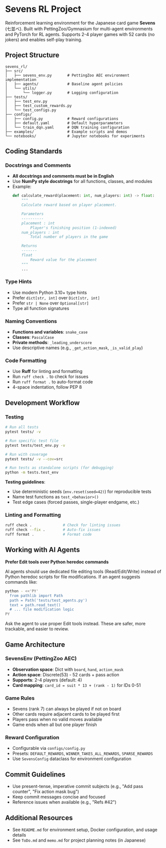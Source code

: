 # Sevens RL Project

Reinforcement learning environment for the Japanese card game **Sevens** (七並べ). Built with PettingZoo/Gymnasium for multi-agent environments and PyTorch for RL agents. Supports 2-4 player games with 52 cards (no jokers) and enables self-play training.

## Project Structure

```
sevens_rl/
├── src/
│   ├── sevens_env.py       # PettingZoo AEC environment implementation
│   ├── agents/             # Baseline agent policies
│   └── utils/
│       └── logger.py       # Logging configuration
├── tests/
│   ├── test_env.py
│   ├── test_custom_rewards.py
│   └── test_configs.py
├── configs/
│   ├── config.py           # Reward configurations
│   ├── default.yaml        # Default hyperparameters
│   └── train_dqn.yaml      # DQN training configuration
├── examples/               # Example scripts and demos
└── notebooks/              # Jupyter notebooks for experiments
```

## Coding Standards

### Docstrings and Comments
- **All docstrings and comments must be in English**
- Use **NumPy style docstrings** for all functions, classes, and modules
- Example:
  ```python
  def calculate_reward(placement: int, num_players: int) -> float:
      """
      Calculate reward based on player placement.

      Parameters
      ----------
      placement : int
          Player's finishing position (1-indexed)
      num_players : int
          Total number of players in the game

      Returns
      -------
      float
          Reward value for the placement
      """
      ...
  ```

### Type Hints
- Use modern Python 3.10+ type hints
- Prefer `dict[str, int]` over `Dict[str, int]`
- Prefer `str | None` over `Optional[str]`
- Type all function signatures

### Naming Conventions
- **Functions and variables**: `snake_case`
- **Classes**: `PascalCase`
- **Private methods**: `_leading_underscore`
- Use descriptive names (e.g., `_get_action_mask`, `_is_valid_play`)

### Code Formatting
- Use **Ruff** for linting and formatting
- Run `ruff check .` to check for issues
- Run `ruff format .` to auto-format code
- 4-space indentation, follow PEP 8

## Development Workflow

### Testing
```bash
# Run all tests
pytest tests/ -v

# Run specific test file
pytest tests/test_env.py -v

# Run with coverage
pytest tests/ -v --cov=src

# Run tests as standalone scripts (for debugging)
python -m tests.test_env
```

**Testing guidelines**:
- Use deterministic seeds (`env.reset(seed=42)`) for reproducible tests
- Name test functions as `test_<behavior>()`
- Test edge cases (forced passes, single-player endgame, etc.)

### Linting and Formatting
```bash
ruff check .              # Check for linting issues
ruff check --fix .        # Auto-fix issues
ruff format .             # Format code
```

## Working with AI Agents

**Prefer Edit tools over Python heredoc commands**

AI agents should use dedicated file editing tools (Read/Edit/Write) instead of Python heredoc scripts for file modifications. If an agent suggests commands like:

```bash
python - <<'PY'
  from pathlib import Path
  path = Path('tests/test_agents.py')
  text = path.read_text()
  # ... file modification logic
PY
```

Ask the agent to use proper Edit tools instead. These are safer, more trackable, and easier to review.

## Game Architecture

### SevensEnv (PettingZoo AEC)
- **Observation space**: Dict with `board`, `hand`, `action_mask`
- **Action space**: Discrete(53) - 52 cards + pass action
- **Supports**: 2-4 players (default: 4)
- **Card mapping**: `card_id = suit * 13 + (rank - 1)` for IDs 0-51

### Game Rules
- Sevens (rank 7) can always be played if not on board
- Other cards require adjacent cards to be played first
- Players pass when no valid moves available
- Game ends when all but one player finish

### Reward Configuration
- Configurable via `configs/config.py`
- Presets: `DEFAULT_REWARDS`, `WINNER_TAKES_ALL_REWARDS`, `SPARSE_REWARDS`
- Use `SevensConfig` dataclass for environment configuration

## Commit Guidelines

- Use present-tense, imperative commit subjects (e.g., "Add pass counter", "Fix action mask bug")
- Keep commit messages concise and focused
- Reference issues when available (e.g., "Refs #42")

## Additional Resources

- See `README.md` for environment setup, Docker configuration, and usage details
- See `ToDo.md` and `memo.md` for project planning notes (in Japanese)
